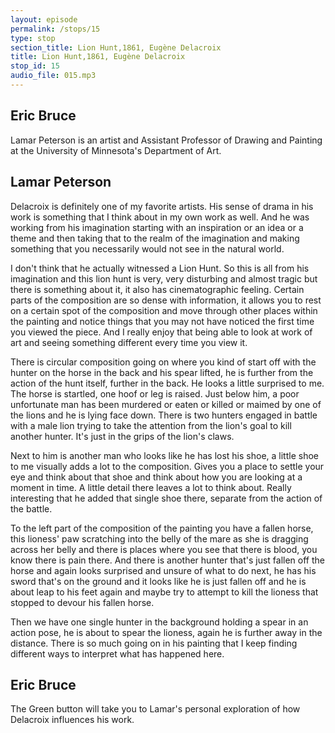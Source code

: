 ```yaml
---
layout: episode
permalink: /stops/15
type: stop
section_title: Lion Hunt,1861, Eugène Delacroix
title: Lion Hunt,1861, Eugène Delacroix
stop_id: 15
audio_file: 015.mp3
---
```


## Eric Bruce

Lamar Peterson is an artist and Assistant Professor of Drawing and Painting at the University of Minnesota's Department of Art.

## Lamar Peterson

Delacroix is definitely one of my favorite artists. His sense of drama in his work is something that I think about in my own work as well.  And he was working from his imagination starting with an inspiration or an idea or a theme and then taking that to the realm of the imagination and making something that you necessarily would not see in the natural world.

I don't think that he actually witnessed a Lion Hunt.  So this is all from his imagination and this lion hunt is very, very disturbing and almost tragic but there is something about it, it also has cinematographic feeling.  Certain parts of the composition are so dense with information, it allows you to rest on a certain spot of the composition and move through other places within the painting and notice things that you may not have noticed the first time you viewed the piece. And I really enjoy that being able to look at work of art and seeing something different every time you view it.

There is circular composition going on where you kind of start off with the hunter on the horse in the back and his spear lifted, he is further from the action of the hunt itself, further in the back. He looks a little surprised to me. The horse is startled, one hoof or leg is raised.  Just below him, a poor unfortunate man has been murdered or eaten or killed or maimed by one of the lions and he is lying face down.  There is two hunters engaged in battle with a male lion trying to take the attention from the lion's goal to kill another hunter.  It's just in the grips of the lion's claws.

Next to him is another man who looks like he has lost his shoe, a little shoe to me visually adds a lot to the composition.  Gives you a place to settle your eye and think about that shoe and think about how you are looking at a moment in time. A little detail there leaves a lot to think about. Really interesting that he added that single shoe there, separate from the action of the battle.

To the left part of the composition of the painting you have a fallen horse, this lioness' paw scratching into the belly of the mare as she is dragging across her belly and there is places where you see that there is blood, you know there is pain there.  And there is another hunter that's just fallen off the horse and again looks surprised and unsure of what to do next, he has his sword that's on the ground and it looks like he is just fallen off and he is about leap to his feet again and maybe try to attempt to kill the lioness that stopped to devour his fallen horse.

Then we have one single hunter in the background holding a spear in an action pose, he is about to spear the lioness, again he is further away in the distance.  There is so much going on in his painting that I keep finding different ways to interpret what has happened here.

## Eric Bruce

The Green button will take you to Lamar's personal exploration of how Delacroix influences his work.
